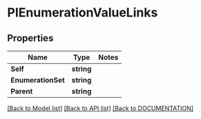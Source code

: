 # PIEnumerationValueLinks

## Properties
Name | Type | Notes
------------ | ------------- | -------------
**Self** | **string**
**EnumerationSet** | **string**
**Parent** | **string**

[[Back to Model list]](../../DOCUMENTATION.md#documentation-for-models) [[Back to API list]](../../DOCUMENTATION.md#documentation-for-api-endpoints) [[Back to DOCUMENTATION]](../../DOCUMENTATION.md)
